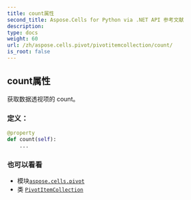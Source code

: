 ```yaml
---
title: count属性
second_title: Aspose.Cells for Python via .NET API 参考文献
description:
type: docs
weight: 60
url: /zh/aspose.cells.pivot/pivotitemcollection/count/
is_root: false
---
```

## count属性

获取数据透视项的 count。
### 定义：
```python
@property
def count(self):
    ...
```

### 也可以看看
* 模块[`aspose.cells.pivot`](../../)
* 类 [`PivotItemCollection`](/cells/python-net/zh/aspose.cells.pivot/pivotitemcollection)

